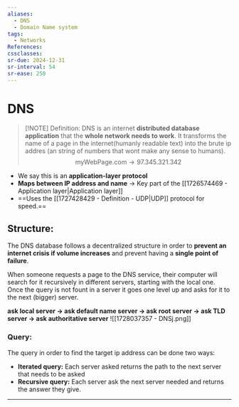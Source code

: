 ```yaml
---
aliases:
  - DNS
  - Domain Name system
tags:
  - Networks
References: 
cssclasses: 
sr-due: 2024-12-31
sr-interval: 54
sr-ease: 250
---
```

# DNS

> [!NOTE] Definition: 
> DNS is an internet **distributed database application** that the **whole network needs to work**.
>  It transforms the name of a page in the internet(humanly readable text)  into the brute ip addres (an string of numbers that wont make any sense to humans). 
>  $$
>   \text{myWebPage.com} \rightarrow 97.345.321.342
>   $$

+ We say this is an **application-layer protocol** 
+ **Maps between IP address and name** → Key part of the [[1726574469 - Application layer|Application layer]]
+ ==Uses the [[1727428429 - Definition - UDP|UDP]] protocol for speed.== 
## Structure: 
The DNS database follows a decentralized structure in order to **prevent an internet crisis if volume increases** and prevent having a **single point of failure**.

When someone requests a page to the DNS service, their computer will search for it recursively in different servers, starting with the local one. Once the query is not fount in a server it goes one level up and asks for it to the next (bigger) server. 

**ask local server → ask default name server → ask root server → ask TLD server → ask authoritative server**
![[1728037357 - DNSj.png]]

### Query: 
The query in order to find the target ip address can be done two ways: 
+ **Iterated query:** Each server asked returns the path to the next server that needs to be asked
+ **Recursive query:** Each server ask the next server needed and returns the answer they give.

***
